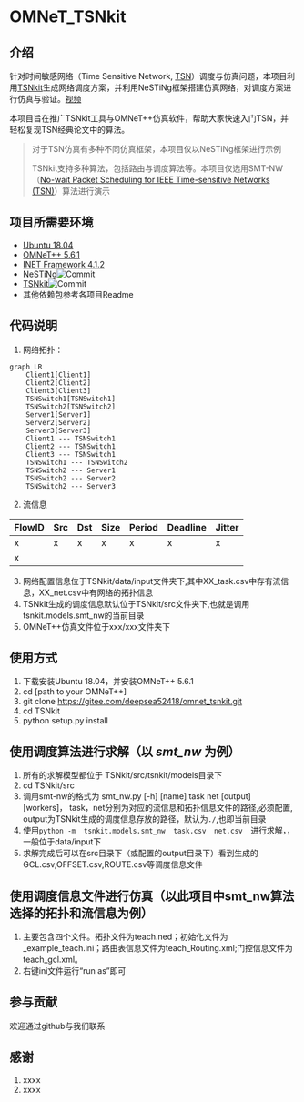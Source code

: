 # OMNeT_TSNkit

## 介绍

针对时间敏感网络（Time Sensitive Network, [TSN](https://en.wikipedia.org/wiki/Time-Sensitive_Networking)）调度与仿真问题，本项目利用[TSNkit](https://github.com/ChuanyuXue/tsnkit)生成网络调度方案，并利用NeSTiNg框架搭建仿真网络，对调度方案进行仿真与验证。[视频](https://space.bilibili.com/35942145)

本项目旨在推广TSNkit工具与OMNeT++仿真软件，帮助大家快速入门TSN，并轻松复现TSN经典论文中的算法。

> 对于TSN仿真有多种不同仿真框架，本项目仅以NeSTiNg框架进行示例
>
> TSNkit支持多种算法，包括路由与调度算法等。本项目仅选用SMT-NW（[No-wait Packet Scheduling for IEEE Time-sensitive Networks (TSN)](https://dl.acm.org/doi/10.1145/2997465.2997494)）算法进行演示

## 项目所需要环境
+ [Ubuntu 18.04](https://releases.ubuntu.com/18.04/)
+ [OMNeT++ 5.6.1](https://github.com/omnetpp/omnetpp/releases/tag/omnetpp-5.6.1)
+ [INET Framework 4.1.2](https://github.com/inet-framework/inet/releases/tag/v4.1.2)
+ [NeSTiNg](https://gitlab.com/ipvs/nesting)![Commit](https://img.shields.io/badge/commit-b7f1df09-blue)
+ [TSNkit](https://github.com/ChuanyuXue/tsnkit)![Commit](https://img.shields.io/badge/commit-1ae494b-blue)
+ 其他依赖包参考各项目Readme

## 代码说明

1.  网络拓扑：
``` mermaid
graph LR
    Client1[Client1]
    Client2[Client2]
    Client3[Client3]
    TSNSwitch1[TSNSwitch1]
    TSNSwitch2[TSNSwitch2]
    Server1[Server1]
    Server2[Server2]
    Server3[Server3]
    Client1 --- TSNSwitch1
    Client2 --- TSNSwitch1
    Client3 --- TSNSwitch1
    TSNSwitch1 --- TSNSwitch2
    TSNSwitch2 --- Server1
    TSNSwitch2 --- Server2
    TSNSwitch2 --- Server3
```
2.  流信息

| FlowID | Src | Dst | Size | Period | Deadline | Jitter |
|--------|-----|-----|------|--------|----------|--------|
|    x    |  x   |  x   |   x   |    x    |    x      |  x      |
|     x   |     |     |      |        |          |        |

3.  网络配置信息位于TSNkit/data/input文件夹下,其中XX_task.csv中存有流信息，XX_net.csv中有网络的拓扑信息
4.  TSNkit生成的调度信息默认位于TSNkit/src文件夹下,也就是调用tsnkit.models.smt_nw的当前目录
5.  OMNeT++仿真文件位于xxx/xxx文件夹下


## 使用方式

1. 下载安装Ubuntu 18.04，并安装OMNeT++ 5.6.1
2. cd [path to your OMNeT++]
3. git clone https://gitee.com/deepsea52418/omnet_tsnkit.git 
4. cd TSNkit
5. python setup.py install

## 使用调度算法进行求解（以 _smt_nw_ 为例）
1. 所有的求解模型都位于 TSNkit/src/tsnkit/models目录下
2. cd TSNkit/src
3. 调用smt-nw的格式为 smt_nw.py [-h] [name] task net [output] [workers]， task，net分别为对应的流信息和拓扑信息文件的路径,必须配置,  
output为TSNkit生成的调度信息存放的路径，默认为`./`,也即当前目录
4. 使用`python -m  tsnkit.models.smt_nw  task.csv  net.csv  `进行求解，，一般位于data/input下
5. 求解完成后可以在src目录下（或配置的output目录下）看到生成的GCL.csv,OFFSET.csv,ROUTE.csv等调度信息文件

## 使用调度信息文件进行仿真（以此项目中smt_nw算法选择的拓扑和流信息为例）
1. 主要包含四个文件。拓扑文件为teach.ned；初始化文件为_example_teach.ini；路由表信息文件为teach_Routing.xml;门控信息文件为teach_gcl.xml。
2. 右键ini文件运行“run as”即可


## 参与贡献

欢迎通过github与我们联系 

## 感谢

1.  xxxx
2.  xxxx


